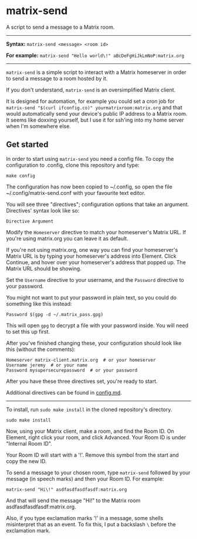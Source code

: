 # matrix-send
A script to send a message to a Matrix room.

---

**Syntax:** `matrix-send <message> <room id>`

**For example:** `matrix-send "Hello world\!" aBcDeFgHiJkLmNoP:matrix.org`

---

`matrix-send` is a simple script to interact with a Matrix homeserver in order to send a message to a room hosted by it.

If you don't understand, `matrix-send` is an oversimplified Matrix client.

It is designed for automation, for example you could set a cron job for `matrix-send "$(curl ifconfig.co)" yourmatrixroom:matrix.org` and that would automatically send your device's public IP address to a Matrix room. It seems like doxxing yourself, but I use it for ssh'ing into my home server when I'm somewhere else.

## Get started

In order to start using `matrix-send` you need a config file. To copy the configuration to .config, clone this repository and type:

    make config

The configuration has now been copied to ~/.config, so open the file ~/.config/matrix-send.conf with your favourite text editor.

You will see three "directives"; configuration options that take an argument. Directives' syntax look like so:

    Directive Argument

Modify the `Homeserver` directive to match your homeserver's Matrix URL. If you're using matrix.org you can leave it as default.

If you're not using matrix.org, one way you can find your homeserver's Matrix URL is by typing your homeserver's address into Element. Click Continue, and hover over your homeserver's address that popped up. The Matrix URL should be showing.

Set the `Username` directive to your username, and the `Password` directive to your password.

You might not want to put your password in plain text, so you could do something like this instead:

    Password $(gpg -d ~/.matrix_pass.gpg)

This will open `gpg` to decrypt a file with your password inside. You will need to set this up first.

After you've finished changing these, your configuration should look like this (without the comments):

    Homeserver matrix-client.matrix.org  # or your homeserver
    Username jeremy  # or your name
    Password mysupersecurepassword  # or your password

After you have these three directives set, you're ready to start.

Additional directives can be found in [config.md](https://github.com/jtbx/matrix-send/blob/main/config.md).

---

To install, run `sudo make install` in the cloned repository's directory.

    sudo make install

Now, using your Matrix client, make a room, and find the Room ID. On Element, right click your room, and click Advanced. Your Room ID is under "Internal Room ID".

Your Room ID will start with a '!'. Remove this symbol from the start and copy the new ID.

To send a message to your chosen room, type `matrix-send` followed by your message (in speech marks) and then your Room ID. For example:

    matrix-send "Hi\!" asdfasdfasdfasdf:matrix.org

And that will send the message "Hi!" to the Matrix room asdfasdfasdfasdf:matrix.org.

Also, if you type exclamation marks '!' in a message, some shells misinterpret that as an event. To fix this, I put a backslash `\` before the exclamation mark.
